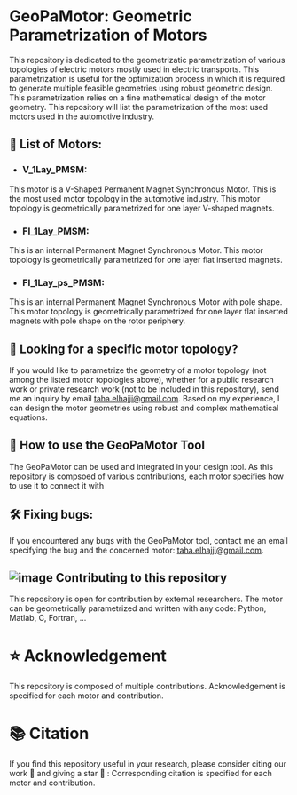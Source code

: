 # GeoPaMotor: Geometric Parametrization of Motors

This repository is dedicated to the geometrizatic parametrization of various topologies of electric motors mostly used in electric transports. This parametrization is useful for the optimization process in which it is required to generate multiple feasible geometries using robust geometric design. This parametrization relies on a fine mathematical design of the motor geometry. This repository will list the parametrization of the most used motors used in the automotive industry.

## :scroll: List of Motors:

- ### V_1Lay_PMSM:
This motor is a V-Shaped Permanent Magnet Synchronous Motor. This is the most used motor topology in the automotive industry. This motor topology is geometrically parametrized for one layer V-shaped magnets.

- ### FI_1Lay_PMSM:
This is an internal Permanent Magnet Synchronous Motor. This motor topology is geometrically parametrized for one layer flat inserted magnets.

- ### FI_1Lay_ps_PMSM:
This is an internal Permanent Magnet Synchronous Motor with pole shape. This motor topology is geometrically parametrized for one layer flat inserted magnets with pole shape on the rotor periphery.

## :mag_right: Looking for a specific motor topology?
If you would like to parametrize the geometry of a motor topology (not among the listed motor topologies above), whether for a public research work or private research work (not to be included in this repository), send me an inquiry by email taha.elhajji@gmail.com. Based on my experience, I can design the motor geometries using robust and complex mathematical equations.

## :hammer: How to use the GeoPaMotor Tool
The GeoPaMotor can be used and integrated in your design tool.
As this repository is compsoed of various contributions, each motor specifies how to use it to connect it with

## :hammer_and_wrench: Fixing bugs:
If you encountered any bugs with the GeoPaMotor tool, contact me an email specifying the bug and the concerned motor: taha.elhajji@gmail.com.

## ![image](https://github.com/user-attachments/assets/73a22d2d-ceb3-4fe8-8269-c8f7a2ea8728) Contributing to this repository
This repository is open for contribution by external researchers. The motor can be geometrically parametrized and written with any code: Python, Matlab, C, Fortran, ...
<img src="https://github.com/user-attachments/assets/73a22d2d-ceb3-4fe8-8269-c8f7a2ea8728" style="width:0.1;">
# :star: Acknowledgement
This repository is composed of multiple contributions. Acknowledgement is specified for each motor and contribution.

# :books: Citation
If you find this repository useful in your research, please consider citing our work :pencil: and giving a star :star2: :
Corresponding citation is specified for each motor and contribution.

